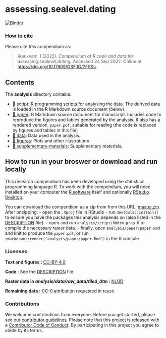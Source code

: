 
<!-- README.md is generated from README.Rmd. Please edit that file -->

# assessing.sealevel.dating

[![Binder](https://mybinder.org/badge_logo.svg)](https://mybinder.org/v2/gh/isakro/assessing.sealevel.dating/master?urlpath=rstudio)

<!-- This repository contains the data and code for our paper: -->
<!-- > Authors, (YYYY). _assessing.sealevel.dating_. Name of journal/book <https://doi.org/xxx/xxx> -->
<!-- The pre-print is online here: -->
<!-- > Authors, (YYYY). _assessing.sealevel.dating_. Name of journal/book, Accessed 24 Sep 2022. Online at <https://doi.org/xxx/xxx> -->

### How to cite

Please cite this compendium as:

> Roalkvam, I (2022). *Compendium of R code and data for
> assessing.sealevel.dating*. Accessed 24 Sep 2022. Online at
> <https://doi.org/10.17605/OSF.IO/7F9SU>

## Contents

The **analysis** directory contains:

-   [:file_folder: script](/analysis/script): R programming scripts for
    analysing the data. The derived data is loaded in the R Markdown
    source document (below).
-   [:file_folder: paper](/analysis/paper): R Markdown source document
    for manuscript. Includes code to reproduce the figures and tables
    generated by the analysis. It also has a rendered version,
    `paper.pdf`, suitable for reading (the code is replaced by figures
    and tables in this file)
-   [:file_folder: data](/analysis/data): Data used in the analysis.
-   [:file_folder: figures](/analysis/figures): Plots and other
    illustrations
-   [:file_folder:
    supplementary-materials](/analysis/supplementary-materials):
    Supplementary materials.

## How to run in your broswer or download and run locally

This research compendium has been developed using the statistical
programming language R. To work with the compendium, you will need
installed on your computer the [R
software](https://cloud.r-project.org/) itself and optionally [RStudio
Desktop](https://rstudio.com/products/rstudio/download/).

You can download the compendium as a zip from from this URL:
[master.zip](/archive/master.zip). After unzipping: - open the `.Rproj`
file in RStudio - run `devtools::install()` to ensure you have the
packages this analysis depends on (also listed in the
[DESCRIPTION](/DESCRIPTION) file). - open and run
`analysis/script/00dtm_prep.R` to compile the necessary raster data. -
finally, open `analysis/paper/paper.Rmd` and knit to produce the
`paper.pdf`, or run `rmarkdown::render("analysis/paper/paper.Rmd")` in
the R console

### Licenses

**Text and figures :**
[CC-BY-4.0](http://creativecommons.org/licenses/by/4.0/)

**Code :** See the [DESCRIPTION](DESCRIPTION) file

**Raster data in *analysis/data/raw_data/tiled_dtm* :**
[NLOD](https://data.norge.no/nlod/en/)

**Remaining data :**
[CC-0](http://creativecommons.org/publicdomain/zero/1.0/) attribution
requested in reuse

### Contributions

We welcome contributions from everyone. Before you get started, please
see our [contributor guidelines](CONTRIBUTING.md). Please note that this
project is released with a [Contributor Code of Conduct](CONDUCT.md). By
participating in this project you agree to abide by its terms.
